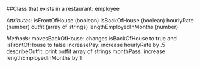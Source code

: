 ##Class that exists in a restaurant: employee

*Attributes:*
isFrontOfHouse (boolean)
isBackOfHouse (boolean)
hourlyRate (number)
outfit (array of strings)
lengthEmployedInMonths (number)

*Methods:*
movesBackOfHouse: changes isBackOfHouse to true and isFrontOfHouse to false
increasePay: increase hourlyRate by .5
describeOutfit: print outfit array of strings
monthPass: increase lengthEmployedInMonths by 1
